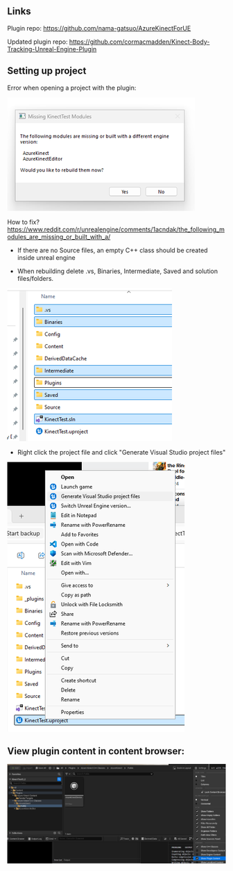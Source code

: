 ## Links

Plugin repo: https://github.com/nama-gatsuo/AzureKinectForUE

Updated plugin repo: https://github.com/cormacmadden/Kinect-Body-Tracking-Unreal-Engine-Plugin


## Setting up project

Error when opening a project with the plugin:

![Missing Kinect Image Error](./missing-kinect-modules.png)

How to fix? https://www.reddit.com/r/unrealengine/comments/1acndak/the_following_modules_are_missing_or_built_with_a/

- If there are no Source files, an empty C++ class should be created inside unreal engine

- When rebuilding delete .vs, Binaries, Intermediate, Saved and solution files/folders.

![Missing Kinect Image Error](./delete-old-source-artifacts.png)

- Right click the project file and click "Generate Visual Studio project files"

![Missing Kinect Image Error](./generate-vs-project-files.png)


## View plugin content in content browser:

![Missing Kinect Image Error](./show-plugin-content.png)


